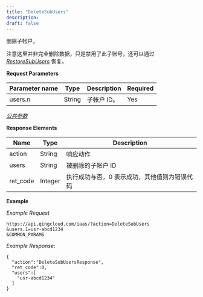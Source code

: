 ```yaml
---
title: "DeleteSubUsers"
description: 
draft: false
---
```




删除子帐户。

注意这里并非完全删除数据，只是禁用了此子账号，还可以通过 [_RestoreSubUsers_](restore_sub_users.html#api-restore-sub-users) 恢复。

**Request Parameters**

| Parameter name | Type | Description | Required |
| --- | --- | --- | --- |
| users.n | String | 子帐户 ID。 | Yes |

[_公共参数_](../../../parameters/)

**Response Elements**

| Name | Type | Description |
| --- | --- | --- |
| action | String | 响应动作 |
| users | String | 被删除的子帐户 ID |
| ret_code | Integer | 执行成功与否，0 表示成功，其他值则为错误代码 |

**Example**

_Example Request_

```
https://api.qingcloud.com/iaas/?action=DeleteSubUsers
&users.1=usr-abcd1234
&COMMON_PARAMS
```

_Example Response_:

```
{
  "action":"DeleteSubUsersResponse",
  "ret_code":0,
  "users":[
    "usr-abcd1234"
  ]
}
```
